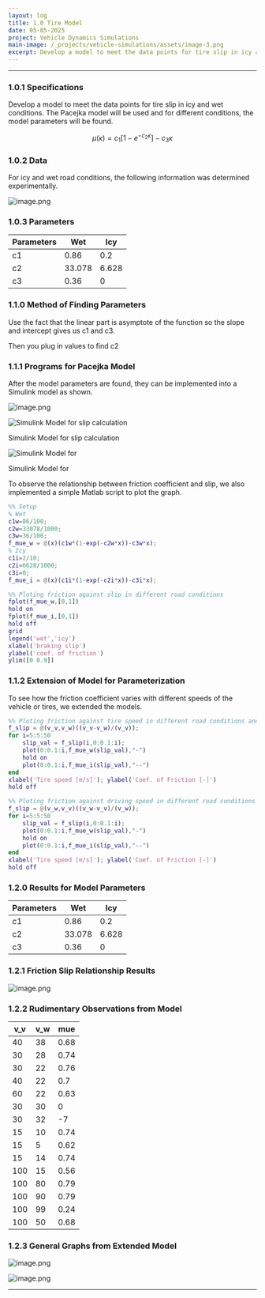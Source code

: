 ```yaml
---
layout: log
title: 1.0 Tire Model
date: 05-05-2025
project: Vehicle Dynamics Simulations
main-image: /_projects/vehicle-simulations/assets/image-3.png
excerpt: Develop a model to meet the data points for tire slip in icy and wet conditions. The Pacejka model will be used and for different conditions, the model parameters will be found.
---
```


---
### 1.0.1 Specifications

Develop a model to meet the data points for tire slip in icy and wet conditions. The Pacejka model will be used and for different conditions, the model parameters will be found. 

$$
\mu(\kappa)=c_1\left[1-e^{-c_2\kappa}\right]-c_3\kappa
$$

### 1.0.2 Data

For icy and wet road conditions, the following information was determined experimentally. 

![image.png](/_projects/vehicle-simulations/assets/image-2.png)

### 1.0.3 Parameters

| Parameters | Wet | Icy |
| --- | --- | --- |
| c1 | 0.86 | 0.2 |
| c2 | 33.078 | 6.628 |
| c3 | 0.36 | 0 |

### 1.1.0 Method of Finding Parameters

Use the fact that the linear part is asymptote of the function so the slope and intercept gives us c1 and c3. 

Then you plug in values to find c2

### 1.1.1 Programs for Pacejka Model

After the model parameters are found, they can be implemented into a Simulink model as shown. 

![image.png](/_projects/vehicle-simulations/assets/image-3.png)

![Simulink Model for slip calculation](/_projects/vehicle-simulations/assets/image-4.png)

Simulink Model for slip calculation

![Simulink Model for ](/_projects/vehicle-simulations/assets/image-5.png)

Simulink Model for 

To observe the relationship between friction coefficient and slip, we also implemented a simple Matlab script to plot the graph. 

```matlab
%% Setup
% Wet
c1w=86/100;
c2w=33078/1000;
c3w=36/100;
f_mue_w = @(x)(c1w*(1-exp(-c2w*x))-c3w*x);
% Icy
c1i=2/10;
c2i=6628/1000;
c3i=0;
f_mue_i = @(x)(c1i*(1-exp(-c2i*x))-c3i*x);

%% Ploting friction against slip in different road conditions
fplot(f_mue_w,[0,1])
hold on
fplot(f_mue_i,[0,1])
hold off
grid
legend('wet','icy')
xlabel('braking slip')
ylabel('coef. of friction')
ylim([0 0.9])
```

### 1.1.2 Extension of Model for Parameterization

To see how the friction coefficient varies with different speeds of the vehicle or tires, we extended the models.

```matlab
%% Ploting friction against tire speed in different road conditions and vehicle velocities (braking)
f_slip = @(v_v,v_w)((v_v-v_w)/(v_v));
for i=5:5:50
    slip_val = f_slip(i,0:0.1:i);
    plot(0:0.1:i,f_mue_w(slip_val),"-")
    hold on
    plot(0:0.1:i,f_mue_i(slip_val),"--")
end
xlabel('Tire speed [m/s]'); ylabel('Coef. of Friction [-]')
hold off

%% Ploting friction against driving speed in different road conditions and tire velocities (accelerating)
f_slip = @(v_w,v_v)((v_w-v_v)/(v_w));
for i=5:5:50
    slip_val = f_slip(i,0:0.1:i);
    plot(0:0.1:i,f_mue_w(slip_val),"-")
    hold on
    plot(0:0.1:i,f_mue_i(slip_val),"--")
end
xlabel('Tire speed [m/s]'); ylabel('Coef. of Friction [-]')
hold off
```

### 1.2.0 Results for Model Parameters

| Parameters | Wet | Icy |
| --- | --- | --- |
| c1 | 0.86 | 0.2 |
| c2 | 33.078 | 6.628 |
| c3 | 0.36 | 0 |

### 1.2.1 Friction Slip Relationship Results

![image.png](/_projects/vehicle-simulations/assets/image-6.png)

### 1.2.2 Rudimentary Observations from Model

| v_v | v_w | mue |
| --- | --- | --- |
| 40 | 38 | 0.68 |
| 30 | 28 | 0.74 |
| 30 | 22 | 0.76 |
| 40 | 22 | 0.7 |
| 60 | 22 | 0.63 |
| 30 | 30 | 0 |
| 30 | 32 | -7 |
| 15 | 10 | 0.74 |
| 15 | 5 | 0.62 |
| 15 | 14 | 0.74 |
| 100 | 15 | 0.56 |
| 100 | 80 | 0.79 |
| 100 | 90 | 0.79 |
| 100 | 99 | 0.24 |
| 100 | 50 | 0.68 |

### 1.2.3 General Graphs from Extended Model

![image.png](/_projects/vehicle-simulations/assets/image-7.png)

![image.png](/_projects/vehicle-simulations/assets/image-8.png)

---